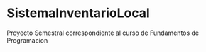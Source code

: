 # SistemaInventarioLocal
Proyecto Semestral correspondiente al curso de Fundamentos de Programacion
